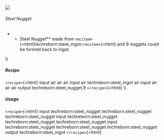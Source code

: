 ![](/mods/techreborn/steel_nugget.png)

###### Steel Nugget

-   -   Steel Nugget** made from
        `<mcitem>`{=html}techreborn:steel_ingot`</mcitem>`{=html} and 9
        nuggets could be formed back to ingot.

\\\\

##### Recipe

`<recipe>`{=html} input air air air input air techreborn:steel_ingot air
input air air air output techreborn:steel_nugget,9 `</recipe>`{=html}
\\\\

##### Usage

`<recipe>`{=html} input techreborn:steel_nugget techreborn:steel_nugget
techreborn:steel_nugget input techreborn:steel_nugget
techreborn:steel_nugget techreborn:steel_nugget input
techreborn:steel_nugget techreborn:steel_nugget techreborn:steel_nugget
output techreborn:steel_ingot `</recipe>`{=html}
